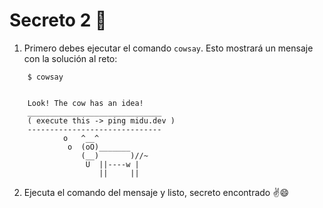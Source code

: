# Secreto 2 🐄

1. Primero debes ejecutar el comando ```cowsay```. Esto mostrará un mensaje con la solución al reto:

```
    $ cowsay


    Look! The cow has an idea!
    ______________________________
    ( execute this -> ping midu.dev )
    ------------------------------
            o   ^__^
             o  (oO)_______
                (__)       )//~
                 U  ||----w |
                    ||     ||
```

2. Ejecuta el comando del mensaje y listo, secreto  encontrado ✌😄